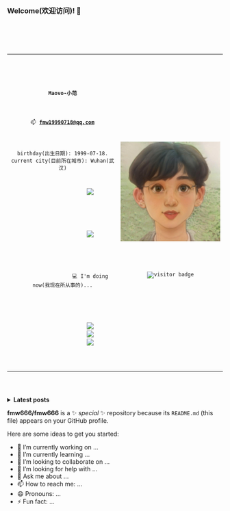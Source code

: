 ### Welcome(欢迎访问)! 👋

<code>
  <table border="0" >
      <tbody>
          <tr>
              <td>
                <p></p>
                <p align='center'><b>Maovo-小范</b></p>
                <p align='center'>📫&nbsp;<b><a href="mailto:fmw19990718@qq.com">fmw19990718@qq.com</a></b></p>
                <p align='center'>birthday(出生日期): 1999-07-18. current city(目前所在城市): Wuhan(武汉)
                <p align='center'>
                  <a href="#"><img src="https://github-readme-stats.vercel.app/api?username=fmw666&show_icons=true&theme=radical&border_radius=45" width="300"></a>
                </p>
                <p align='center'>
                  <a href="#"><img src="https://github-readme-stats.vercel.app/api/top-langs/?username=anuraghazra&border_radius=45&theme=radical&layout=compact" width="300"></a>
                </p>
                <p align='center'>
                  💻 I'm doing now(我现在所从事的)...
                </p>
                <p align='center'>
                  <img src="https://img.shields.io/github/followers/fmw666?color=brightgreen&label=flower%20me%28%E5%85%B3%E6%B3%A8%E6%88%91%29" />
                  <img src="https://img.shields.io/github/followers/fmw666?color=orange&label=web%20developer%28%E7%BD%91%E7%AB%99%E5%BC%80%E5%8F%91%E8%80%85%29" />
                  <img src="https://img.shields.io/badge/language(%E5%BC%80%E5%8F%91%E8%AF%AD%E8%A8%80)-Python-blue" />
                </p>
              </td>
              <td>
                <img width="550" alt="profile photo" src="/img/avatar.png" class="hoverZoomLink">
                <br><br>
                <p align='center'><img src="https://visitor-badge.glitch.me/badge?page_id=fmw666.fmw666" alt="visitor badge"/></p>
              </td>
          </tr>
      </tbody>
  </table>
</code>

<details>
<summary>
  <b>Latest posts</b>
</summary>

<!-- BLOG-POST-LIST:START -->
- [Operating System - Process Control](https://www.terrytengli.com/blog/posts/2021/05/29/os_chp2/)
- [Computer Architecture - Instructure Level Parallelism](https://www.terrytengli.com/blog/posts/2021/05/22/c_arc-ilp/)
- [Computer Architecture - Interconnection Network](https://www.terrytengli.com/blog/posts/2021/05/22/c_arc-net/)
- [Computer Architecture - I/O System](https://www.terrytengli.com/blog/posts/2021/05/19/c_arc-io/)
- [Computer Architecture - Instruction Stucture](https://www.terrytengli.com/blog/posts/2021/05/13/c_arc-instruction/)
<!-- BLOG-POST-LIST:END -->
</details>

**fmw666/fmw666** is a ✨ _special_ ✨ repository because its `README.md` (this file) appears on your GitHub profile.

Here are some ideas to get you started:

- 🔭 I’m currently working on ...
- 🌱 I’m currently learning ...
- 👯 I’m looking to collaborate on ...
- 🤔 I’m looking for help with ...
- 💬 Ask me about ...
- 📫 How to reach me: ...
- 😄 Pronouns: ...
- ⚡ Fun fact: ...

